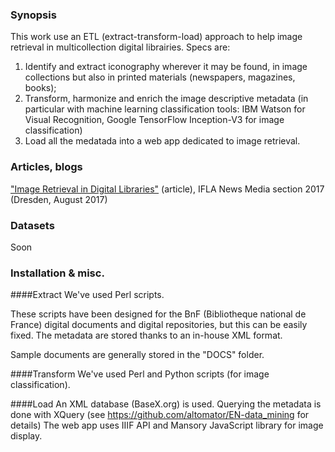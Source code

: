 ### Synopsis
This work use an ETL (extract-transform-load) approach to help image retrieval in multicollection digital librairies.
Specs are: 
1. Identify and extract iconography wherever it may be found, in image collections but also in printed materials (newspapers, magazines, books); 
2. Transform, harmonize and enrich the image descriptive metadata (in particular with machine learning classification tools: IBM Watson for Visual Recognition, Google TensorFlow Inception-V3 for image classification)
3. Load all the medatada into a web app dedicated to image retrieval. 

### Articles, blogs
["Image Retrieval in Digital Libraries"](www.euklides.fr/blog/altomator/Image_Retrieval/000-moreux-chiron_EN-final.pdf) (article), IFLA News Media section 2017 (Dresden, August 2017)

### Datasets
Soon

### Installation & misc.
####Extract
We've used Perl scripts. 

These scripts have been designed for the BnF (Bibliotheque national de France) digital documents and digital repositories, but this can be easily fixed. The metadata are stored thanks to an in-house XML format.

Sample documents are generally stored in the "DOCS" folder. 

####Transform
We've used Perl and Python scripts (for image classification). 

####Load
An XML database (BaseX.org) is used. Querying the metadata is done with XQuery (see https://github.com/altomator/EN-data_mining for   details)
The web app uses IIIF API and Mansory JavaScript library for image display.


